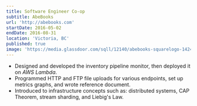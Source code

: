 ```yaml
---
title: Software Engineer Co-op
subtitle: AbeBooks
url: 'http://abebooks.com'
startDate: 2016-05-02
endDate: 2016-08-31
location: 'Victoria, BC'
published: true
image: 'https://media.glassdoor.com/sqll/12140/abebooks-squarelogo-1424986881816.png'
---
```


- Designed and developed the inventory pipeline monitor, then deployed it on _AWS Lambda_.
- Programmed HTTP and FTP file uploads for various endpoints, set up metrics graphs, and wrote reference document.
- Introduced to infrastructure concepts such as: distributed systems, CAP Theorem, stream sharding, and Liebig's Law.
